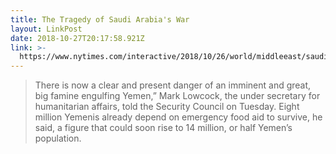 ```yaml
---
title: The Tragedy of Saudi Arabia's War
layout: LinkPost
date: 2018-10-27T20:17:58.921Z
link: >-
  https://www.nytimes.com/interactive/2018/10/26/world/middleeast/saudi-arabia-war-yemen.html
---
```


> There is now a clear and present danger of an imminent and great, big famine engulfing Yemen,” Mark Lowcock, the under secretary for humanitarian affairs, told the Security Council on Tuesday. Eight million Yemenis already depend on emergency food aid to survive, he said, a figure that could soon rise to 14 million, or half Yemen’s population.
